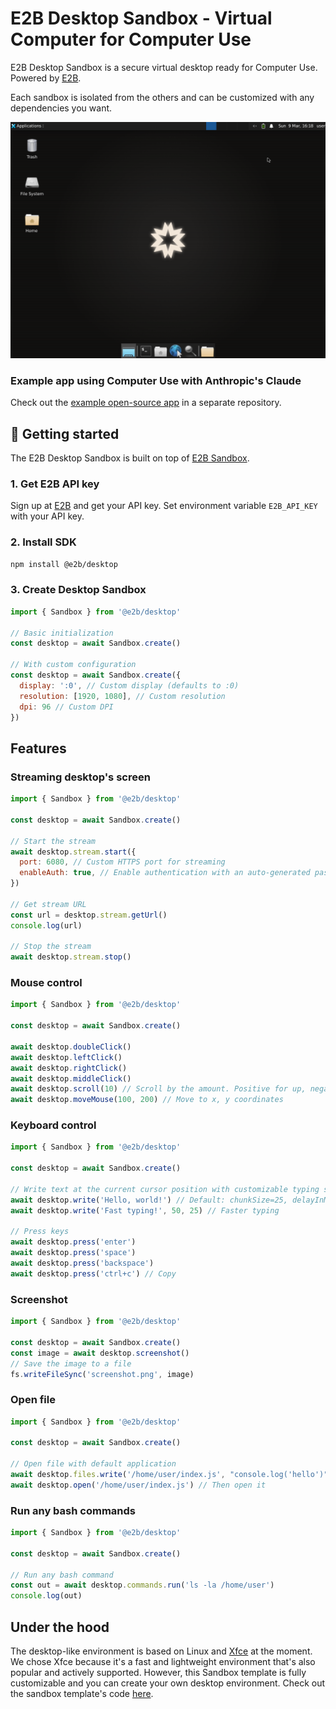 # E2B Desktop Sandbox - Virtual Computer for Computer Use

E2B Desktop Sandbox is a secure virtual desktop ready for Computer Use. Powered by [E2B](https://e2b.dev).

Each sandbox is isolated from the others and can be customized with any dependencies you want.

![Desktop Sandbox](../../readme-assets/screenshot.png)

### Example app using Computer Use with Anthropic's Claude

Check out the [example open-source app](https://github.com/e2b-dev/secure-computer-use) in a separate repository.

## 🚀 Getting started

The E2B Desktop Sandbox is built on top of [E2B Sandbox](https://e2b.dev/docs).

### 1. Get E2B API key

Sign up at [E2B](https://e2b.dev) and get your API key.
Set environment variable `E2B_API_KEY` with your API key.

### 2. Install SDK

```bash
npm install @e2b/desktop
```

### 3. Create Desktop Sandbox

```javascript
import { Sandbox } from '@e2b/desktop'

// Basic initialization
const desktop = await Sandbox.create()

// With custom configuration
const desktop = await Sandbox.create({
  display: ':0', // Custom display (defaults to :0)
  resolution: [1920, 1080], // Custom resolution
  dpi: 96 // Custom DPI
})
```

## Features

### Streaming desktop's screen

```javascript
import { Sandbox } from '@e2b/desktop'

const desktop = await Sandbox.create()

// Start the stream
await desktop.stream.start({
  port: 6080, // Custom HTTPS port for streaming
  enableAuth: true, // Enable authentication with an auto-generated password
})

// Get stream URL
const url = desktop.stream.getUrl()
console.log(url)

// Stop the stream
await desktop.stream.stop()
```

### Mouse control

```javascript
import { Sandbox } from '@e2b/desktop'

const desktop = await Sandbox.create()

await desktop.doubleClick()
await desktop.leftClick()
await desktop.rightClick()
await desktop.middleClick()
await desktop.scroll(10) // Scroll by the amount. Positive for up, negative for down.
await desktop.moveMouse(100, 200) // Move to x, y coordinates
```

### Keyboard control

```javascript
import { Sandbox } from '@e2b/desktop'

const desktop = await Sandbox.create()

// Write text at the current cursor position with customizable typing speed
await desktop.write('Hello, world!') // Default: chunkSize=25, delayInMs=75
await desktop.write('Fast typing!', 50, 25) // Faster typing

// Press keys
await desktop.press('enter')
await desktop.press('space')
await desktop.press('backspace')
await desktop.press('ctrl+c') // Copy
```

### Screenshot

```javascript
import { Sandbox } from '@e2b/desktop'

const desktop = await Sandbox.create()
const image = await desktop.screenshot()
// Save the image to a file
fs.writeFileSync('screenshot.png', image)
```

### Open file

```javascript
import { Sandbox } from '@e2b/desktop'

const desktop = await Sandbox.create()

// Open file with default application
await desktop.files.write('/home/user/index.js', "console.log('hello')") // First create the file
await desktop.open('/home/user/index.js') // Then open it
```

### Run any bash commands

```javascript
import { Sandbox } from '@e2b/desktop'

const desktop = await Sandbox.create()

// Run any bash command
const out = await desktop.commands.run('ls -la /home/user')
console.log(out)
```

## Under the hood

The desktop-like environment is based on Linux and [Xfce](https://www.xfce.org/) at the moment. We chose Xfce because it's a fast and lightweight environment that's also popular and actively supported. However, this Sandbox template is fully customizable and you can create your own desktop environment.
Check out the sandbox template's code [here](./template/).
